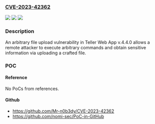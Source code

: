 ### [CVE-2023-42362](https://cve.mitre.org/cgi-bin/cvename.cgi?name=CVE-2023-42362)
![](https://img.shields.io/static/v1?label=Product&message=n%2Fa&color=blue)
![](https://img.shields.io/static/v1?label=Version&message=n%2Fa&color=blue)
![](https://img.shields.io/static/v1?label=Vulnerability&message=n%2Fa&color=brighgreen)

### Description

An arbitrary file upload vulnerability in Teller Web App v.4.4.0 allows a remote attacker to execute arbitrary commands and obtain sensitive information via uploading a crafted file.

### POC

#### Reference
No PoCs from references.

#### Github
- https://github.com/Mr-n0b3dy/CVE-2023-42362
- https://github.com/nomi-sec/PoC-in-GitHub

